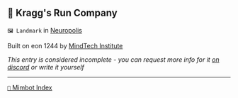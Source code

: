 ## 🌊 Kragg's Run Company

`🖼️ Landmark` in [Neuropolis](<https://zeithalt.github.io/r/neuropolis>)

Built on eon 1244 by [MindTech Institute](<https://zeithalt.github.io/r/mindtech_institute>)

_This entry is considered incomplete - you can request more info for it [on discord](<https://discord.com/channels/562910943848169472/1173922660489633802>) or write it yourself_

-----
[`📑` Mimbot Index](<https://zeithalt.github.io/r/#ce50>)
<!---
-->
